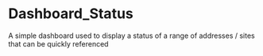 # Dashboard_Status
A simple dashboard used to display a status of a range of addresses / sites that can be quickly referenced 
